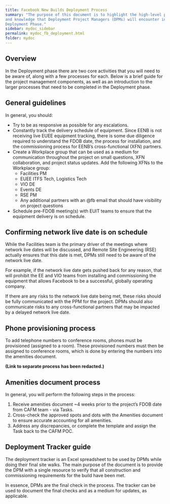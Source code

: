 ```yaml
---
title: Facebook New Builds Deployment Process
summary: "The purpose of this document is to highlight the high-level processes
and knowledge that Deployment Project Managers (DPMs) will encounter in the
Deployment Phase."
sidebar: mydoc_sidebar
permalink: mydoc_fb_deployment.html
folder: mydoc
---
```


## Overview

In the Deployment phase there are two core activities that you will need to be
aware of, along with a few processes for each. Below is a brief guide for the project management components, as well as an introduction to the larger processes that need to be completed in the Deployment phase.

## General guidelines

In general, you should:

* Try to be as responsive as possible for any escalations.
* Constantly track the delivery schedule of equipment. Since EENB is not
receiving live EUEE equipment tracking, there is some due diligence required to
understand the FDOB date, the process for installation, and the commissioning
process for EENB’s cross-functional (XFN) partners.
* Create a Workplace group that can be used as a medium for communication
throughout the project on small questions, XFN collaboration, and project status
updates. Add the following XFNs to the Workplace group:
  * Facilities PM
  * EUEE ITFS Tech, Logistics Tech
  * VIO DE
  * Events DE
  * RSE PM
  * Any additional partners with an @fb email that should have visibility on
   project questions
* Schedule pre-FDOB meeting(s) with EUIT teams to ensure that the equipment
delivery is on schedule.

## Confirming network live date is on schedule

While the Facilities team is the primary driver of the meetings where network
live dates will be discussed, and Remote Site Engineering (RSE) actually ensures
that this date is met, DPMs still need to be aware of the network live date.

For example, if the network live date gets pushed back for any reason, that will
prohibit the EE and VIO teams from installing and commissioning the equipment
that allows Facebook to be a successful, globally operating company.

If there are any risks to the network live date being met, these risks should be
fully communicated with the PPM for the project. DPMs should also communicate
risks to any cross-functional partners that may be impacted by a delayed
network live date.

## Phone provisioning process

To add telephone numbers to conference rooms, phones must be provisioned
(assigned to a room). These provisioned numbers must then be assigned to
conference rooms, which is done by entering the numbers into the amenities
 document. 
 
 **(Link to separate process has been redacted.)**

## Amenities document process

In general, you will perform the following steps in the process:

1. Receive amenities document ~4 weeks prior to the project’s FDOB date from
CAFM team - via Tasks.
2. Cross-check the approved spots and dots with the Amenities document to ensure
accurate accounting for all amenities.
3. Address any discrepancies, or complete the template and assign the Task back
to the CAFM POC.

## Deployment Tracker guide

The deployment tracker is an Excel spreadsheet to be used by DPMs while doing
their final site walks. The main purpose of the document is to provide the DPM
with a single resource to verify that all construction and commissioning
requirements for the build have been met.

In essence, DPMs are the final check in the process. The tracker can be used
to document the final checks and as a medium for updates, as applicable.
